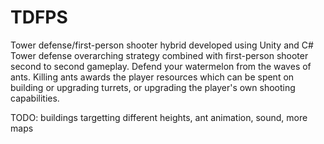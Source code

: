 # TDFPS
Tower defense/first-person shooter hybrid developed using Unity and C#
Tower defense overarching strategy combined with first-person shooter second to second gameplay.
Defend your watermelon from the waves of ants. Killing ants awards the player resources which can be spent
on building or upgrading turrets, or upgrading the player's own shooting capabilities.

TODO: buildings targetting different heights, ant animation, sound, more maps
